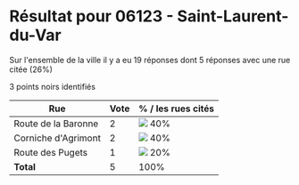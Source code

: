 # Résultat pour 06123 - Saint-Laurent-du-Var

Sur l'ensemble de la ville il y a eu 19 réponses dont 5 réponses avec une rue citée (26%)

3 points noirs identifiés

| Rue | Vote | % / les rues cités|
|-----|------|-------------------|
| Route de la Baronne | 2 | <img src="../../img/bar_40.gif" />&nbsp;40%|
| Corniche d'Agrimont | 2 | <img src="../../img/bar_40.gif" />&nbsp;40%|
| Route des Pugets | 1 | <img src="../../img/bar_20.gif" />&nbsp;20%|
| **Total** | 5 | 100%|
